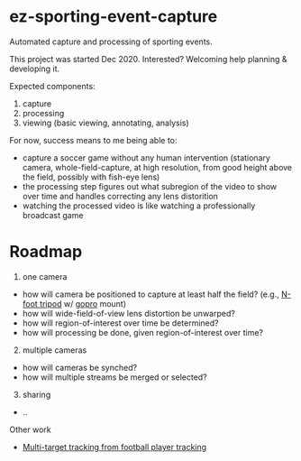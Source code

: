 # ez-sporting-event-capture

Automated capture and processing of sporting events.

This project was started Dec 2020.  Interested?  Welcoming help planning & developing it.

Expected components:

1. capture
2. processing
3. viewing (basic viewing, annotating, analysis)

For now, success means to me being able to:
 - capture a soccer game without any human intervention (stationary camera, whole-field-capture, at high resolution, from good height above the field, possibly with fish-eye lens)
 - the processing step figures out what subregion of the video to show over time and handles correcting any lens distorition
 - watching the processed video is like watching a professionally broadcast game

# Roadmap

1. one camera
 - how will camera be positioned to capture at least half the field?  (e.g., [N-foot tripod](https://www.amazon.com/Glide-Gear-Camera-Sports-Tripod/dp/B07S9VNR73) w/ [gopro]() mount)
 - how will wide-field-of-view lens distortion be unwarped?
 - how will region-of-interest over time be determined?
 - how will processing be done, given region-of-interest over time?

2. multiple cameras
 - how will cameras be synched?
 - how will multiple streams be merged or selected?

3. sharing
 - ..

Other work
 - [Multi-target tracking from football player tracking](https://www.researchgate.net/publication/251415375_Multi-target_Tracking_on_a_Large_Scale_Experiences_from_Football_Player_Tracking)
 
